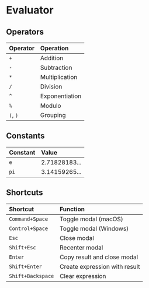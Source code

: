 # Evaluator

## Operators

| Operator | Operation |
|:--- |:--- |
| `+` | Addition |
| `-` | Subtraction |
| `*` | Multiplication |
| `/` | Division |
| `^` | Exponentiation |
| `%` | Modulo |
| `(`, `)` | Grouping |

## Constants

| Constant | Value |
|:--- |:--- |
| `e` | 2.71828183... |
| `pi` | 3.14159265... |

## Shortcuts

| Shortcut | Function |
|:--- |:--- |
| `Command+Space` | Toggle modal (macOS) |
| `Control+Space` | Toggle modal (Windows) |
| `Esc` | Close modal |
| `Shift+Esc` | Recenter modal |
| `Enter` | Copy result and close modal |
| `Shift+Enter` | Create expression with result |
| `Shift+Backspace` | Clear expression |
